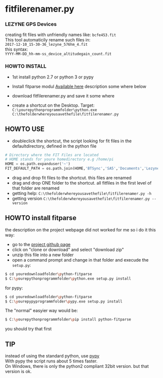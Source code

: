 # fitfilerenamer.py

### LEZYNE GPS Devices
creating fit files with unfriendly names like:
`bcfe453.fit`   
This tool automaticily rename such files in:   
`2017-12-10_15-30-36_lezyne_576hm_4.fit`   
this syntax:   
`YYYY-MM-DD_hh-mm-ss_device_altitudegain_count.fit`

### HOWTO INSTALL
  * 1st install python 2.7 or python 3 or pypy

  * Install fitparse modul
    [Available here](http://dtcooper.github.com/python-fitparse/)
description some where below
  * download fitfilerenamer.py and save it some where
  * create a shortcut on the Desktop. Target:
  `C:\yourepythonprogrammfolder\python.exe C:\thefolderwhereyousavethefile\fitfilerenamer.py`
## HOWTO USE
* doubleclick the shortcut, the script looking for fit files in the defaultdirectory, defined in the python file
```python
# Directory where the FIT Files are located
# HOME stands for youre homedirectory e.g /home/pi 
HOME = os.path.expanduser('~')
FIT_DEFAULT_PATH = os.path.join(HOME,'BTSync','SA5','Documents','LezyneGpsAlly','6745th')
```

* drag and drop fit files to the shortcut. this files are renamed
* drag and drop ONE folder to the shortcut. all fitfiles in the first level of that folder are renamed
* getting help: `C:\thefolderwhereyousavethefile\fitfilerenamer.py -h`
* getting version `C:\thefolderwhereyousavethefile\fitfilerenamer.py --version`

## HOWTO install fitparse
the description on the project webpage did not worked for me so i do it this way:
* go to the [project github page](https://github.com/dtcooper/python-fitparse)
* click on "clone or download" and select "download zip"
* unzip this file into a new folder
* open a command prompt and change in that folder and execude the `setup.py`:
```sh
$ cd youredownloadfolder\python-fitparse
$ C:\yourepythonprogrammfolder\python.exe setup.py install
```
for pypy:
```sh
$ cd youredownloadfolder\python-fitparse
$ C:\yourepypyprogrammfolder\pypy.exe setup.py install
```
The \"normal\" easyier way would be:
```sh
$ C:\yourepythonprogrammfolder\pip install python-fitparse
```
you should try that first
## TIP
instead of using the standard python, use [pypy](https://pypy.org)   
With pypy the script runs about 5 times faster.   
On Windows, there is only the python2 compliant 32bit version. but that version is ok. 

